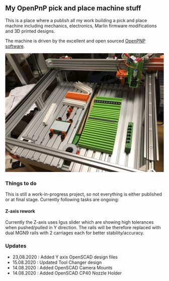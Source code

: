 ## My OpenPnP pick and place machine stuff

This is a place where a publish all my work building a pick and place machine including mechanics, electronics, Marlin firmware modifications and 3D printed designs.

The machine is driven by the excellent and open sourced [OpenPNP software](http://openpnp.org).

![My pick and place machine running OpenPNP](machine.jpg)

### Things to do

This is still a work-in-progress project, so not everything is either published or at final stage. Currently following tasks are ongoing:

#### Z-axis rework

Currently the Z-axis uses Igus slider which are showing high tolerances when pushed/pulled in Y direction. The rails will be therefore replaced with dual MGN9 rails with 2 carriages each for better stability/accuracy.

### Updates

- 23,08.2020 : Added Y axis OpenSCAD design files
- 15.08.2020 : Updated Tool Changer design
- 14.08.2020 : Added OpenSCAD Camera Mounts
- 14.08.2020 : Added OpenSCAD CP40 Nozzle Holder
